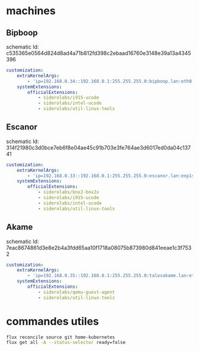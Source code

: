 # machines

## Bipboop

schematic Id: c535365e0564d824d8ad4a71b812fd398c2ebaad16760e3148e39a13a4345396

```yaml
customization:
    extraKernelArgs:
        - 'ip=192.168.0.34::192.168.0.1:255.255.255.0:bipboop.lan:eth0:off:192.168.0.2:192.168.0.3:'
    systemExtensions:
        officialExtensions:
            - siderolabs/i915-ucode
            - siderolabs/intel-ucode
            - siderolabs/util-linux-tools
```

## Escanor

schematic Id: 314f21980c3d0bce7eb6f8e04ae45c91b703e3fe764ae3d6017ed0da04c13741

```yaml
customization:
    extraKernelArgs:
        - 'ip=192.168.0.33::192.168.0.1:255.255.255.0:escanor.lan:enp1s0f1:off:192.168.0.2:192.168.0.3:'
    systemExtensions:
        officialExtensions:
            - siderolabs/bnx2-bnx2x
            - siderolabs/i915-ucode
            - siderolabs/intel-ucode
            - siderolabs/util-linux-tools
```

## Akame

schematic Id: 7eac8674861d3e8e2b4a3fdd65aa10f1718a08075b873980d841eeae1c3f7532

```yaml
customization:
    extraKernelArgs:
        - 'ip=192.168.0.35::192.168.0.1:255.255.255.0:talosakame.lan:eth0:off:192.168.0.2:192.168.0.3:'
    systemExtensions:
        officialExtensions:
            - siderolabs/qemu-guest-agent
            - siderolabs/util-linux-tools
```

# commandes utiles

```bash
flux reconcile source git home-kubernetes
flux get all -A --status-selector ready=false
```
